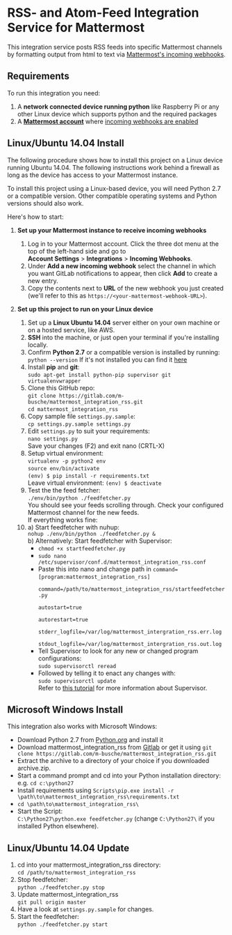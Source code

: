 # RSS- and Atom-Feed Integration Service for Mattermost

This integration service posts RSS feeds into specific Mattermost channels by formatting output from html to text 
via [Mattermost's incoming webhooks](https://github.com/mattermost/platform/blob/master/doc/integrations/webhooks/Incoming-Webhooks.md).

## Requirements

To run this integration you need:

1. A **network connected device running python** like Raspberry Pi or any other Linux device which supports python and the required packages
2. A **[Mattermost account](http://www.mattermost.org/)** where [incoming webhooks are enabled](https://github.com/mattermost/platform/blob/master/doc/integrations/webhooks/Incoming-Webhooks.md#enabling-incoming-webhooks)

## Linux/Ubuntu 14.04 Install

The following procedure shows how to install this project on a Linux device running Ubuntu 14.04. 
The following instructions work behind a firewall as long as the device has access to your Mattermost instance. 

To install this project using a Linux-based device, you will need Python 2.7 or a compatible version. 
Other compatible operating systems and Python versions should also work. 

Here's how to start:

1. **Set up your Mattermost instance to receive incoming webhooks**
    1. Log in to your Mattermost account. Click the three dot menu at the top of the left-hand side and go to  
        **Account Settings** > **Integrations** > **Incoming Webhooks**.
    2. Under **Add a new incoming webhook** select the channel in which you want GitLab notifications to appear, then click **Add** to create a new entry.
    3. Copy the contents next to **URL** of the new webhook you just created (we'll refer to this as `https://<your-mattermost-webhook-URL>`).

2. **Set up this project to run on your Linux device**
    1. Set up a **Linux Ubuntu 14.04** server either on your own machine or on a hosted service, like AWS.
    2. **SSH** into the machine, or just open your terminal if you're installing locally.
    3. Confirm **Python 2.7** or a compatible version is installed by running:  
        `python --version` If it's not installed you can find it [here](https://www.python.org/downloads/)
    4. Install **pip** and **git**:  
        `sudo apt-get install python-pip supervisor git virtualenvwrapper`
    5. Clone this GitHub repo:  
        `git clone https://gitlab.com/m-busche/mattermost_integration_rss.git`  
        `cd mattermost_integration_rss`
    6. Copy sample file `settings.py.sample`:  
        `cp settings.py.sample settings.py`
    7. Edit `settings.py` to suit your requirements:  
        `nano settings.py`  
        Save your changes (F2) and exit nano (CRTL-X)
    8. Setup virtual environment:  
         `virtualenv -p python2 env`  
         `source env/bin/activate`  
         `(env) $ pip install -r requirements.txt`  
         Leave virtual environment:
         `(env) $ deactivate`  
    9. Test the the feed fetcher:  
        `./env/bin/python ./feedfetcher.py`  
        You should see your feeds scrolling through. Check your configured Mattermost channel for the new feeds.  
        If everything works fine:
    10. a) Start feedfetcher with nuhup:    
        `nohup ./env/bin/python ./feedfetcher.py &`  
        b) Alternatively: Start feedfetcher with Supervisor:  
          - `chmod +x startfeedfetcher.py`  
          - `sudo nano /etc/supervisor/conf.d/mattermost_integration_rss.conf`  
          - Paste this into nano and change path in `command=` 
            <code>[program:mattermost_integration_rss]  
            command=/path/to/mattermost_integration_rss/startfeedfetcher.py  
            autostart=true  
            autorestart=true  
            stderr_logfile=/var/log/mattermost_intergration_rss.err.log  
            stdout_logfile=/var/log/mattermost_intergration_rss.out.log</code>  
          - Tell Supervisor to look for any new or changed program configurations:  
          `sudo supervisorctl reread`
          - Followed by telling it to enact any changes with:  
          `sudo supervisorctl update`  
        Refer to [this tutorial](https://www.digitalocean.com/community/tutorials/how-to-install-and-manage-supervisor-on-ubuntu-and-debian-vps)
        for more information about Supervisor.  

## Microsoft Windows Install
This integration also works with Microsoft Windows:  
- Download Python 2.7 from [Python.org](https://www.python.org/downloads/) and install it  
- Download mattermost_integration_rss from [Gitlab](https://gitlab.com/m-busche/mattermost_integration_rss/repository/archive.zip) or get it using `git clone https://gitlab.com/m-busche/mattermost_integration_rss.git`  
- Extract the archive to a directory of your choice if you downloaded archive.zip.  
- Start a command prompt and cd into your Python installation directory: e.g. `cd c:\python27`  
- Install requirements using `Scripts\pip.exe install -r \path\to\mattermost_integration_rss\requirements.txt`  
- `cd \path\to\mattermost_integration_rss\`  
- Start the Script:  
  `C:\Python27\python.exe feedfetcher.py` (change `C:\Python27\` if you installed Python elsewhere).  

## Linux/Ubuntu 14.04 Update
1. cd into your mattermost_integration_rss directory:  
    `cd /path/to/mattermost_integration_rss`
2. Stop feedfetcher:  
    `python ./feedfetcher.py stop` 
2. Update mattermost_integration_rss  
    `git pull origin master`
3. Have a look at `settings.py.sample` for changes.
4. Start the feedfetcher:  
    `python ./feedfetcher.py start`